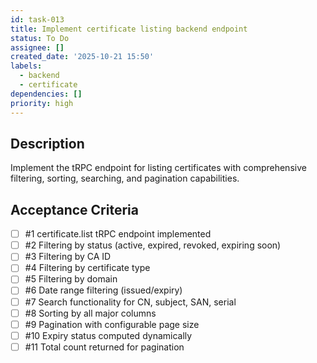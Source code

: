 ```yaml
---
id: task-013
title: Implement certificate listing backend endpoint
status: To Do
assignee: []
created_date: '2025-10-21 15:50'
labels:
  - backend
  - certificate
dependencies: []
priority: high
---
```


## Description

<!-- SECTION:DESCRIPTION:BEGIN -->
Implement the tRPC endpoint for listing certificates with comprehensive filtering, sorting, searching, and pagination capabilities.
<!-- SECTION:DESCRIPTION:END -->

## Acceptance Criteria
<!-- AC:BEGIN -->
- [ ] #1 certificate.list tRPC endpoint implemented
- [ ] #2 Filtering by status (active, expired, revoked, expiring soon)
- [ ] #3 Filtering by CA ID
- [ ] #4 Filtering by certificate type
- [ ] #5 Filtering by domain
- [ ] #6 Date range filtering (issued/expiry)
- [ ] #7 Search functionality for CN, subject, SAN, serial
- [ ] #8 Sorting by all major columns
- [ ] #9 Pagination with configurable page size
- [ ] #10 Expiry status computed dynamically
- [ ] #11 Total count returned for pagination
<!-- AC:END -->

